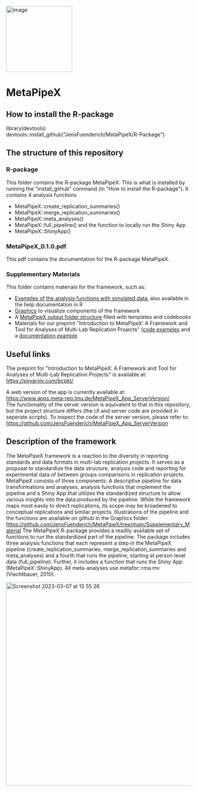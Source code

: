 <img width="180" alt="image" src="https://user-images.githubusercontent.com/64157104/223421440-c8cfa1e5-97da-4660-830b-e38a48ec0187.png">

# MetaPipeX

## How to install the R-package
library(devtools)  
devtools::install_github("JensFuenderich/MetaPipeX/R-Package")

## The structure of this repository 

### R-package 

This folder contains the R-package MetaPipeX. This is what is installed by running the "install_github" command (in "How to install the R-package"). It contains 4 analysis functions
- MetaPipeX::create_replication_summaries()
- MetaPipeX::merge_replication_summaries()
- MetaPipeX::meta_analyses()
- MetaPipeX::full_pipeline()
and the function to locally run the Shiny App 
- MetaPipeX::ShinyApp()

### MetaPipeX_0.1.0.pdf 

This pdf contains the documentation for the R-package MetaPipeX. 

### Supplementary Materials 

This folder contains materials for the framework, such as: 
- [Examples of the analysis functions with simulated data](https://github.com/JensFuenderich/MetaPipeX/tree/main/Supplementary_Material/Code_Examples), also available in the help documentation in R 
- [Graphics](https://github.com/JensFuenderich/MetaPipeX/tree/main/Supplementary_Material/Graphics) to visualize components of the framework 
- A [MetaPipeX output folder structure](https://github.com/JensFuenderich/MetaPipeX/tree/main/Supplementary_Material/Table_Templates) filled with templates and codebooks 
- Materials for our preprint "Introduction to MetaPipeX: A Framework and Tool for Analyses of Multi-Lab Replication Projects" ([code examples](https://github.com/JensFuenderich/MetaPipeX/tree/main/Supplementary_Material/Code_Examples) and a [documentation example](https://github.com/JensFuenderich/MetaPipeX/tree/main/Supplementary_Material/Analysis_Documentation)

## Useful links

The preprint for "Introduction to MetaPipeX: A Framework and Tool for Analyses of Multi-Lab Replication Projects" is available at:  
https://psyarxiv.com/bcpkt/

A web version of the app is currently available at:  
https://www.apps.meta-rep.lmu.de/MetaPipeX_App_ServerVersion/  
The functionality of the server version is equivalent to that in this repository, but the project structure differs (the UI and server code are provided in seperate scripts). To inspect the code of the server version, please refer to:  
https://github.com/JensFuenderich/MetaPipeX_App_ServerVersion

## Description of the framework 

The MetaPipeX framework is a reaction to the diversity in reporting standards and data formats in multi-lab replication projects. It serves as a proposal to standardize the data structure, analysis code and reporting for experimental data of between groups comparisons in replication projects. MetaPipeX consists of three components: A descriptive pipeline for data transformations and analyses, analysis functions that implement the pipeline and a Shiny App that utilizes the standardized structure to allow various insights into the data produced by the pipeline. While the framework maps most easily to direct replications, its scope may be broadened to conceptual replications and similar projects. Illustrations of the pipeline and the functions are available on github in the Graphics folder: https://github.com/JensFuenderich/MetaPipeX/tree/main/Supplementary_Material The MetaPipeX R-package provides a readily available set of functions to run the standardized part of the pipeline. The package includes three analysis functions that each represent a step in the MetaPipeX pipeline (create_replication_summaries, merge_replication_summaries and meta_analyses) and a fourth that runs the pipeline, starting at person level data (full_pipeline). Further, it includes a function that runs the Shiny App (MetaPipeX::ShinyApp). All meta-analyses use metafor::rma.mv (Viechtbauer, 2010).

<img width="555" alt="Screenshot 2023-03-07 at 13 55 26" src="https://user-images.githubusercontent.com/64157104/223428247-49123241-152e-4466-98f8-79f132bb90b0.png">




